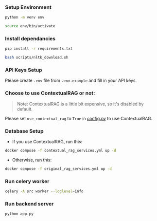 ### Setup Environment

```bash
python -m venv env

source env/bin/activate
```

### Install dependancies

```bash
pip install -r requirements.txt

bash scripts/nltk_download.sh
```

### API Keys Setup

Please create `.env` file from `.env.example` and fill in your API keys.

### Choose to use ContextualRAG or not:

> Note: ContextualRAG is a little bit expensive, so it's disabled by default.

Please set `use_contextual_rag` to `True` in [config.py](config.py) to use ContextualRAG.

### Database Setup

-   If you use ContextualRAG, run this:

```bash
docker compose -f contextual_rag_services.yml up -d
```

-   Otherwise, run this:

```bash
docker compose -f original_rag_services.yml up -d
```

### Run celery worker

```bash
celery -A src worker --loglevel=info
```

### Run backend server

```bash
python app.py
```
